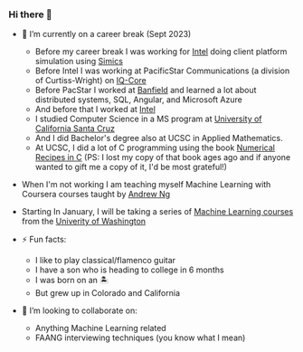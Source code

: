 ### Hi there 👋

- 🔭 I’m currently on a career break (Sept 2023)
  - Before my career break I was working for [Intel](https://github.com/intel) doing client platform simulation using [Simics](https://www.intel.com/content/www/us/en/developer/articles/tool/simics-simulator.html)
  - Before Intel I was working at PacificStar Communications (a division of Curtiss-Wright) on [IQ-Core](https://www.curtisswrightds.com/products/networking-communications/pacstar/iq-core-software)
  - Before PacStar I worked at [Banfield](https://www.banfield.com) and learned a lot about distributed systems, SQL, Angular, and Microsoft Azure
  - And before that I worked at [Intel](https://www.intel.com)
  - I studied Computer Science in a MS program at [University of California Santa Cruz](https://www.ucsc.edu)
  - And I did Bachelor's degree also at UCSC in Applied Mathematics.
  - At UCSC, I did a lot of C programming using the book [Numerical Recipes in C](https://www.amazon.com/Numerical-Recipes-Scientific-Computing-Second/dp/0521431085) (PS: I lost my copy of that book ages ago and if anyone wanted to gift me a copy of it, I'd be most grateful!)
- When I'm not working I am teaching myself Machine Learning with Coursera courses taught by [Andrew Ng](https://www.andrewng.org/)
- Starting In January, I will be taking a series of [Machine Learning courses](https://www.pce.uw.edu/certificates/machine-learning)
  from the [Univerity of Washington](https://www.uw.edu) 

- ⚡ Fun facts:
  - I like to play classical/flamenco guitar
  - I have a son who is heading to college in 6 months
  - I was born on an 🏝️ 
  - But grew up in Colorado and California

- 👯 I’m looking to collaborate on:
  - Anything Machine Learning related
  - FAANG interviewing techniques (you know what I mean)
<!--
**laduran/laduran** is a ✨ _special_ ✨ repository because its `README.md` (this file) appears on your GitHub profile.

Here are some ideas to get you started:

- 🔭 I’m currently working on ...
- 🌱 I’m currently learning ...
- 👯 I’m looking to collaborate on ...
- 🤔 I’m looking for help with ...
- 💬 Ask me about ...
- 📫 How to reach me: ...
- ⚡ Fun fact: ...
-->
